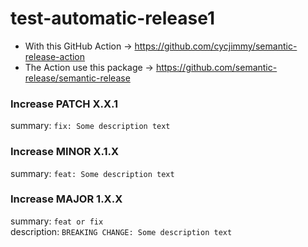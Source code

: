 # test-automatic-release1
- With this GitHub Action -> https://github.com/cycjimmy/semantic-release-action
- The Action use this package -> https://github.com/semantic-release/semantic-release


### Increase PATCH X.X.1
summary: `fix: Some description text`

### Increase MINOR X.1.X
summary: `feat: Some description text`

### Increase MAJOR 1.X.X
summary: `feat or fix`<br>
description: `BREAKING CHANGE: Some description text`

